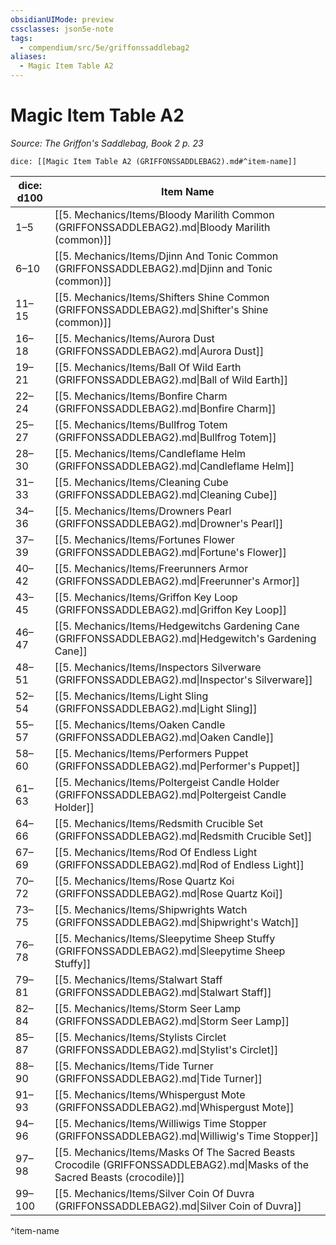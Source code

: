 ```yaml
---
obsidianUIMode: preview
cssclasses: json5e-note
tags:
  - compendium/src/5e/griffonssaddlebag2
aliases:
  - Magic Item Table A2
---
```

# Magic Item Table A2
*Source: The Griffon's Saddlebag, Book 2 p. 23* 

`dice: [[Magic Item Table A2 (GRIFFONSSADDLEBAG2).md#^item-name]]`

| dice: d100 | Item Name |
|------------|-----------|
| 1–5 | [[5. Mechanics/Items/Bloody Marilith Common (GRIFFONSSADDLEBAG2).md\|Bloody Marilith (common)]] |
| 6–10 | [[5. Mechanics/Items/Djinn And Tonic Common (GRIFFONSSADDLEBAG2).md\|Djinn and Tonic (common)]] |
| 11–15 | [[5. Mechanics/Items/Shifters Shine Common (GRIFFONSSADDLEBAG2).md\|Shifter's Shine (common)]] |
| 16–18 | [[5. Mechanics/Items/Aurora Dust (GRIFFONSSADDLEBAG2).md\|Aurora Dust]] |
| 19–21 | [[5. Mechanics/Items/Ball Of Wild Earth (GRIFFONSSADDLEBAG2).md\|Ball of Wild Earth]] |
| 22–24 | [[5. Mechanics/Items/Bonfire Charm (GRIFFONSSADDLEBAG2).md\|Bonfire Charm]] |
| 25–27 | [[5. Mechanics/Items/Bullfrog Totem (GRIFFONSSADDLEBAG2).md\|Bullfrog Totem]] |
| 28–30 | [[5. Mechanics/Items/Candleflame Helm (GRIFFONSSADDLEBAG2).md\|Candleflame Helm]] |
| 31–33 | [[5. Mechanics/Items/Cleaning Cube (GRIFFONSSADDLEBAG2).md\|Cleaning Cube]] |
| 34–36 | [[5. Mechanics/Items/Drowners Pearl (GRIFFONSSADDLEBAG2).md\|Drowner's Pearl]] |
| 37–39 | [[5. Mechanics/Items/Fortunes Flower (GRIFFONSSADDLEBAG2).md\|Fortune's Flower]] |
| 40–42 | [[5. Mechanics/Items/Freerunners Armor (GRIFFONSSADDLEBAG2).md\|Freerunner's Armor]] |
| 43–45 | [[5. Mechanics/Items/Griffon Key Loop (GRIFFONSSADDLEBAG2).md\|Griffon Key Loop]] |
| 46–47 | [[5. Mechanics/Items/Hedgewitchs Gardening Cane (GRIFFONSSADDLEBAG2).md\|Hedgewitch's Gardening Cane]] |
| 48–51 | [[5. Mechanics/Items/Inspectors Silverware (GRIFFONSSADDLEBAG2).md\|Inspector's Silverware]] |
| 52–54 | [[5. Mechanics/Items/Light Sling (GRIFFONSSADDLEBAG2).md\|Light Sling]] |
| 55–57 | [[5. Mechanics/Items/Oaken Candle (GRIFFONSSADDLEBAG2).md\|Oaken Candle]] |
| 58–60 | [[5. Mechanics/Items/Performers Puppet (GRIFFONSSADDLEBAG2).md\|Performer's Puppet]] |
| 61–63 | [[5. Mechanics/Items/Poltergeist Candle Holder (GRIFFONSSADDLEBAG2).md\|Poltergeist Candle Holder]] |
| 64–66 | [[5. Mechanics/Items/Redsmith Crucible Set (GRIFFONSSADDLEBAG2).md\|Redsmith Crucible Set]] |
| 67–69 | [[5. Mechanics/Items/Rod Of Endless Light (GRIFFONSSADDLEBAG2).md\|Rod of Endless Light]] |
| 70–72 | [[5. Mechanics/Items/Rose Quartz Koi (GRIFFONSSADDLEBAG2).md\|Rose Quartz Koi]] |
| 73–75 | [[5. Mechanics/Items/Shipwrights Watch (GRIFFONSSADDLEBAG2).md\|Shipwright's Watch]] |
| 76–78 | [[5. Mechanics/Items/Sleepytime Sheep Stuffy (GRIFFONSSADDLEBAG2).md\|Sleepytime Sheep Stuffy]] |
| 79–81 | [[5. Mechanics/Items/Stalwart Staff (GRIFFONSSADDLEBAG2).md\|Stalwart Staff]] |
| 82–84 | [[5. Mechanics/Items/Storm Seer Lamp (GRIFFONSSADDLEBAG2).md\|Storm Seer Lamp]] |
| 85–87 | [[5. Mechanics/Items/Stylists Circlet (GRIFFONSSADDLEBAG2).md\|Stylist's Circlet]] |
| 88–90 | [[5. Mechanics/Items/Tide Turner (GRIFFONSSADDLEBAG2).md\|Tide Turner]] |
| 91–93 | [[5. Mechanics/Items/Whispergust Mote (GRIFFONSSADDLEBAG2).md\|Whispergust Mote]] |
| 94–96 | [[5. Mechanics/Items/Williwigs Time Stopper (GRIFFONSSADDLEBAG2).md\|Williwig's Time Stopper]] |
| 97–98 | [[5. Mechanics/Items/Masks Of The Sacred Beasts Crocodile (GRIFFONSSADDLEBAG2).md\|Masks of the Sacred Beasts (crocodile)]] |
| 99–100 | [[5. Mechanics/Items/Silver Coin Of Duvra (GRIFFONSSADDLEBAG2).md\|Silver Coin of Duvra]] |
^item-name
